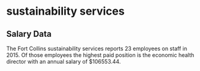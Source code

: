 sustainability services
================

Salary Data
-----------

The Fort Collins sustainability services reports 23 employees on staff in 2015. Of those employees the highest paid position is the economic health director with an annual salary of $106553.44.
